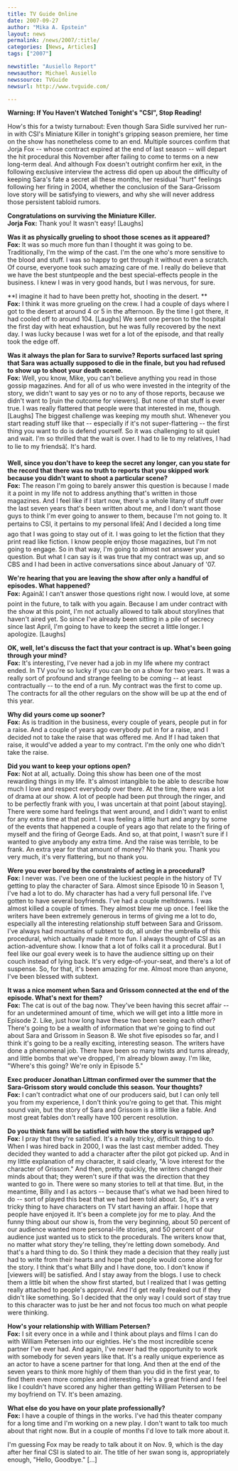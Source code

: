 ```yaml
---
title: TV Guide Online 
date: 2007-09-27
author: "Mika A. Epstein"
layout: news
permalink: /news/2007/:title/
categories: [News, Articles]
tags: ["2007"]

newstitle: "Ausiello Report"
newsauthor: Michael Ausiello  
newssource: TVGuide
newsurl: http://www.tvguide.com/

---
```


**Warning: If You Haven't Watched Tonight's "CSI", Stop Reading!**

How's this for a twisty turnabout: Even though Sara Sidle survived her run-in with CSI's Miniature Killer in tonight's gripping season premiere, her time on the show has nonetheless come to an end. Multiple sources confirm that Jorja Fox -- whose contract expired at the end of last season -- will depart the hit procedural this November after failing to come to terms on a new long-term deal. And although Fox doesn't outright confirm her exit, in the following exclusive interview the actress did open up about the difficulty of keeping Sara's fate a secret all these months, her residual "hurt" feelings following her firing in 2004, whether the conclusion of the Sara-Grissom love story will be satisfying to viewers, and why she will never address those persistent tabloid rumors. 

**Congratulations on surviving the Miniature Killer.**  
**Jorja Fox:** Thank you! It wasn't easy! [Laughs]

**Was it as physically grueling to shoot those scenes as it appeared?**  
**Fox:** It was so much more fun than I thought it was going to be. Traditionally, I'm the wimp of the cast. I'm the one who's more sensitive to the blood and stuff. I was so happy to get through it without even a scratch. Of course, everyone took such amazing care of me. I really do believe that we have the best stuntpeople and the best special-effects people in the business. I knew I was in very good hands, but I was nervous, for sure.

**I imagine it had to have been pretty hot, shooting in the desert. **  
**Fox:** I think it was more grueling on the crew. I had a couple of days where I got to the desert at around 4 or 5 in the afternoon. By the time I got there, it had cooled off to around 104. [Laughs] We sent one person to the hospital the first day with heat exhaustion, but he was fully recovered by the next day. I was lucky because I was wet for a lot of the episode, and that really took the edge off.

**Was it always the plan for Sara to survive? Reports surfaced last spring that Sara was actually supposed to die in the finale, but you had refused to show up to shoot your death scene.**  
**Fox:** Well, you know, Mike, you can't believe anything you read in those gossip magazines. And for all of us who were invested in the integrity of the story, we didn't want to say yes or no to any of those reports, because we didn't want to [ruin the outcome for viewers]. But none of that stuff is ever true. I was really flattered that people were that interested in me, though. [Laughs] The biggest challenge was keeping my mouth shut. Whenever you start reading stuff like that -- especially if it's not super-flattering -- the first thing you want to do is defend yourself. So it was challenging to sit quiet and wait. I'm so thrilled that the wait is over. I had to lie to my relatives, I had to lie to my friendsâ¦. It's hard.

**Well, since you don't have to keep the secret any longer, can you state for the record that there was no truth to reports that you skipped work because you didn't want to shoot a particular scene?**  
**Fox:** The reason I'm going to barely answer this question is because I made it a point in my life not to address anything that's written in those magazines. And I feel like if I start now, there's a whole litany of stuff over the last seven years that's been written about me, and I don't want those guys to think I'm ever going to answer to them, because I'm not going to. It pertains to CSI, it pertains to my personal lifeâ¦ And I decided a long time ago that I was going to stay out of it. I was going to let the fiction that they print read like fiction. I know people enjoy those magazines, but I'm not going to engage. So in that way, I'm going to almost not answer your question. But what I can say is it was true that my contract was up, and so CBS and I had been in active conversations since about January of '07. 

**We're hearing that you are leaving the show after only a handful of episodes. What happened?**  
**Fox:** Againâ¦ I can't answer those questions right now. I would love, at some point in the future, to talk with you again. Because I am under contract with the show at this point, I'm not actually allowed to talk about storylines that haven't aired yet. So since I've already been sitting in a pile of secrecy since last April, I'm going to have to keep the secret a little longer. I apologize. [Laughs]

**OK, well, let's discuss the fact that your contract is up. What's been going through your mind?**  
**Fox:** It's interesting, I've never had a job in my life where my contract ended. In TV you're so lucky if you can be on a show for two years. It was a really sort of profound and strange feeling to be coming -- at least contractually -- to the end of a run. My contract was the first to come up. The contracts for all the other regulars on the show will be up at the end of this year. 

**Why did yours come up sooner?**  
**Fox:** As is tradition in the business, every couple of years, people put in for a raise. And a couple of years ago everybody put in for a raise, and I decided not to take the raise that was offered me. And If I had taken that raise, it would've added a year to my contract. I'm the only one who didn't take the raise.

**Did you want to keep your options open?**  
**Fox:** Not at all, actually. Doing this show has been one of the most rewarding things in my life. It's almost intangible to be able to describe how much I love and respect everybody over there. At the time, there was a lot of drama at our show. A lot of people had been put through the ringer, and to be perfectly frank with you, I was uncertain at that point [about staying]. There were some hard feelings that went around, and I didn't want to enlist for any extra time at that point. I was feeling a little hurt and angry by some of the events that happened a couple of years ago that relate to the firing of myself and the firing of George Eads. And so, at that point, I wasn't sure if I wanted to give anybody any extra time. And the raise was terrible, to be frank. An extra year for that amount of money? No thank you. Thank you very much, it's very flattering, but no thank you.

**Were you ever bored by the constraints of acting in a procedural?**  
**Fox:** I never was. I've been one of the luckiest people in the history of TV getting to play the character of Sara. Almost since Episode 10 in Season 1, I've had a lot to do. My character has had a very full personal life. I've gotten to have several boyfriends. I've had a couple meltdowns. I was almost killed a couple of times. They almost blew me up once. I feel like the writers have been extremely generous in terms of giving me a lot to do, especially all the interesting relationship stuff between Sara and Grissom. I've always had mountains of subtext to do, all under the umbrella of this procedural, which actually made it more fun. I always thought of CSI as an action-adventure show. I know that a lot of folks call it a procedural. But I feel like our goal every week is to have the audience sitting up on their couch instead of lying back. It's very edge-of-your-seat, and there's a lot of suspense. So, for that, it's been amazing for me. Almost more than anyone, I've been blessed with subtext.

**It was a nice moment when Sara and Grissom connected at the end of the episode. What's next for them?**  
**Fox:** The cat is out of the bag now. They've been having this secret affair -- for an undetermined amount of time, which we will get into a little more in Episode 2. Like, just how long have these two been seeing each other? There's going to be a wealth of information that we're going to find out about Sara and Grissom in Season 8. We shot five episodes so far, and I think it's going to be a really exciting, interesting season. The writers have done a phenomenal job. There have been so many twists and turns already, and little bombs that we've dropped, I'm already blown away. I'm like, "Where's this going? We're only in Episode 5."

**Exec producer Jonathan Littman confirmed over the summer that the Sara-Grissom story would conclude this season. Your thoughts?**  
**Fox:** I can't contradict what one of our producers said, but I can only tell you from my experience, I don't think you're going to get that. This might sound vain, but the story of Sara and Grissom is a little like a fable. And most great fables don't really have 100 percent resolution. 

**Do you think fans will be satisfied with how the story is wrapped up?**  
**Fox:** I pray that they're satisfied. It's a really tricky, difficult thing to do. When I was hired back in 2000, I was the last cast member added. They decided they wanted to add a character after the pilot got picked up. And in my little explanation of my character, it said clearly, "A love interest for the character of Grissom." And then, pretty quickly, the writers changed their minds about that; they weren't sure if that was the direction that they wanted to go in. There were so many stories to tell at that time. But, in the meantime, Billy and I as actors -- because that's what we had been hired to do -- sort of played this beat that we had been told about. So, it's a very tricky thing to have characters on TV start having an affair. I hope that people have enjoyed it. It's been a complete joy for me to play. And the funny thing about our show is, from the very beginning, about 50 percent of our audience wanted more personal-life stories, and 50 percent of our audience just wanted us to stick to the procedurals. The writers know that, no matter what story they're telling, they're letting down somebody. And that's a hard thing to do. So I think they made a decision that they really just had to write from their hearts and hope that people would come along for the story. I think that's what Billy and I have done, too. I don't know if [viewers will] be satisfied. And I stay away from the blogs. I use to check them a little bit when the show first started, but I realized that I was getting really attached to people's approval. And I'd get really freaked out if they didn't like something. So I decided that the only way I could sort of stay true to this character was to just be her and not focus too much on what people were thinking. 

**How's your relationship with William Petersen?**  
**Fox:** I sit every once in a while and I think about plays and films I can do with William Petersen into our eighties. He's the most incredible scene partner I've ever had. And again, I've never had the opportunity to work with somebody for seven years like that. It's a really unique experience as an actor to have a scene partner for that long. And then at the end of the seven years to think more highly of them than you did in the first year, to find them even more complex and interesting. He's a great friend and I feel like I couldn't have scored any higher than getting William Petersen to be my boyfriend on TV. It's been amazing.

**What else do you have on your plate professionally?**  
**Fox:** I have a couple of things in the works. I've had this theater company for a long time and I'm working on a new play. I don't want to talk too much about that right now. But in a couple of months I'd love to talk more about it.

I'm guessing Fox may be ready to talk about it on Nov. 9, which is the day after her final CSI is slated to air. The title of her swan song is, appropriately enough, "Hello, Goodbye." [...]
